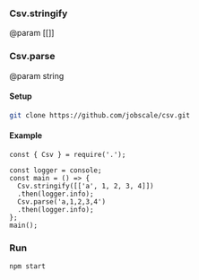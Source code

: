 ### Csv.stringify

@param [[]]

### Csv.parse

@param string

#### Setup
```bash
git clone https://github.com/jobscale/csv.git
```

#### Example
```nodejs
const { Csv } = require('.');

const logger = console;
const main = () => {
  Csv.stringify([['a', 1, 2, 3, 4]])
  .then(logger.info);
  Csv.parse('a,1,2,3,4')
  .then(logger.info);
};
main();
```

### Run
```bash
npm start
```
